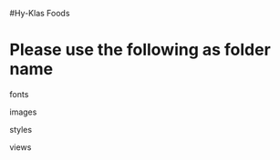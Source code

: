 #Hy-Klas Foods

Please use the following as folder name
========================================

fonts

images

styles

views

